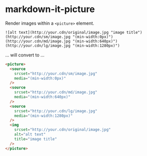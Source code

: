 # markdown-it-picture

Render images within a `<picture>` element.

`![alt text](http://your.cdn/original/image.jpg "image title")(http://your.cdn/sm/image.jpg "(min-width:0px)")(http://your.cdn/md/image.jpg "(min-width:640px)")(http://your.cdn/lg/image.jpg "(min-width:1280px)")`

… will convert to …

```HTML
<picture>
  <source
    srcset="http://your.cdn/sm/image.jpg"
    media="(min-width:0px)"
  />
  <source
    srcset="http://your.cdn/md/image.jpg"
    media="(min-width:640px)"
  />
  <source
    srcset="http://your.cdn/lg/image.jpg"
    media="(min-width:1280px)"
  />
  <img
    srcset="http://your.cdn/original/image.jpg"
    alt="alt text"
    title="image title"
  />
</picture>
```
